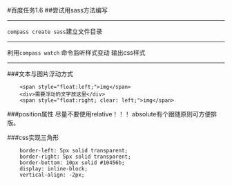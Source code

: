 #百度任务1.6 
##尝试用sass方法编写

***
`compass create sass`建立文件目录
***
利用`compass watch` 命令监听样式变动 输出css样式

***
###文本与图片浮动方式
```
	<span style="float:left;">img</span>
	<div>需要浮动的文字放这里</div>
	<span style="float:right; clear: left;">img</span>
```
###position属性
尽量不要使用relative！！！
absolute有个跟随原则可方便排版。

###css实现三角形
```
	border-left: 5px solid transparent;
	border-right: 5px solid transparent;
	border-bottom: 10px solid #10456b;
	display: inline-block;
	vertical-align: -2px;
```
